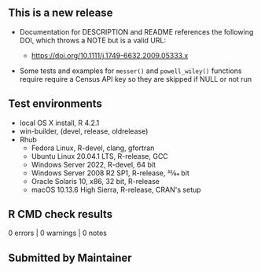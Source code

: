 ## This is a new release

* Documentation for DESCRIPTION and README references the following DOI, which throws a NOTE but is a valid URL:
  * <https://doi.org/10.1111/j.1749-6632.2009.05333.x>
  
* Some tests and examples for `messer()` and `powell_wiley()` functions require require a Census API key so they are skipped if NULL or not run

## Test environments
* local OS X install, R 4.2.1
* win-builder, (devel, release, oldrelease)
* Rhub
  * Fedora Linux, R-devel, clang, gfortran
  * Ubuntu Linux 20.04.1 LTS, R-release, GCC
  * Windows Server 2022, R-devel, 64 bit
  * Windows Server 2008 R2 SP1, R-release, 32⁄64 bit
  * Oracle Solaris 10, x86, 32 bit, R-release
  * macOS 10.13.6 High Sierra, R-release, CRAN's setup

## R CMD check results
0 errors | 0 warnings | 0 notes

## Submitted by Maintainer

